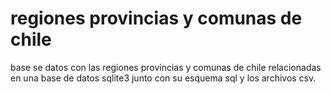# regiones provincias y comunas de chile
base se datos con las regiones provincias y comunas de chile relacionadas en una base de datos sqlite3
junto con su esquema sql y los archivos csv.
